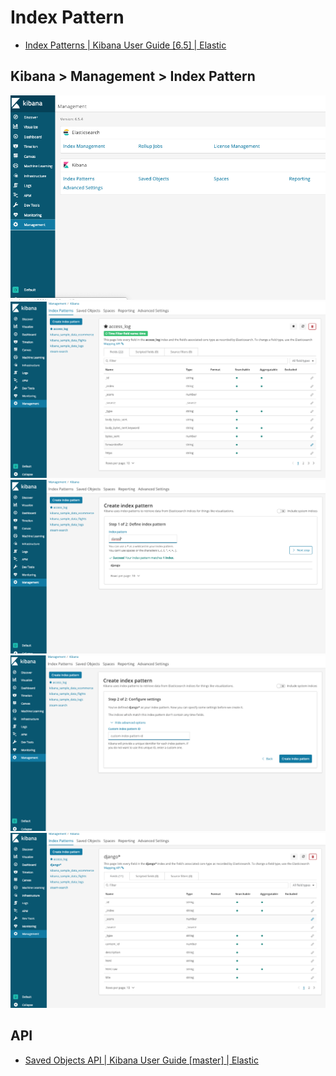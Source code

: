 # Index Pattern

- [Index Patterns | Kibana User Guide [6.5] | Elastic](https://www.elastic.co/guide/en/kibana/current/index-patterns.html)

## Kibana > Management > Index Pattern

![](kibana.management.index-pattern.0.png)
![](kibana.management.index-pattern.1.png)
![](kibana.management.index-pattern.2.png)
![](kibana.management.index-pattern.3.png)
![](kibana.management.index-pattern.4.png)

## API

- [Saved Objects API | Kibana User Guide [master] | Elastic](https://www.elastic.co/guide/en/kibana/master/saved-objects-api.html)
